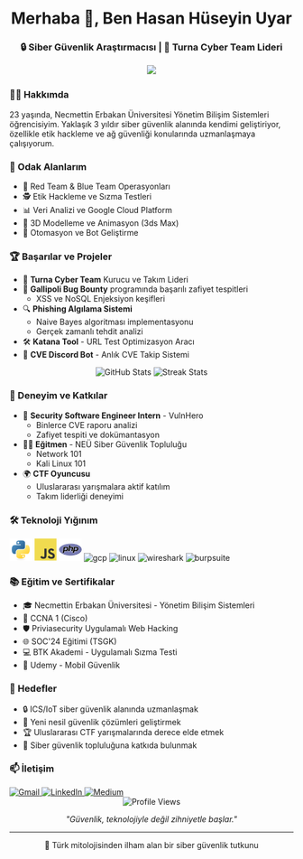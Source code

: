 <h1 align="center">Merhaba 👋, Ben Hasan Hüseyin Uyar</h1>
<h3 align="center">🔒 Siber Güvenlik Araştırmacısı | 🚀 Turna Cyber Team Lideri</h3>

<p align="center">
  <img src="https://readme-typing-svg.herokuapp.com?lines=Siber+Güvenlik+Tutkunu;Red+Team+%26+Blue+Team;CTF+Player&center=true&width=380&height=45">
</p>

### 👨‍💻 Hakkımda

23 yaşında, Necmettin Erbakan Üniversitesi Yönetim Bilişim Sistemleri öğrencisiyim. Yaklaşık 3 yıldır siber güvenlik alanında kendimi geliştiriyor, özellikle etik hackleme ve ağ güvenliği konularında uzmanlaşmaya çalışıyorum.

### 🎯 Odak Alanlarım

- 🔐 Red Team & Blue Team Operasyonları
- 🕵️ Etik Hackleme ve Sızma Testleri
- 📊 Veri Analizi ve Google Cloud Platform
- 🎨 3D Modelleme ve Animasyon (3ds Max)
- 🤖 Otomasyon ve Bot Geliştirme

### 🏆 Başarılar ve Projeler

- 👑 **Turna Cyber Team** Kurucu ve Takım Lideri
- 🎯 **Gallipoli Bug Bounty** programında başarılı zafiyet tespitleri
  - XSS ve NoSQL Enjeksiyon keşifleri
- 🔍 **Phishing Algılama Sistemi**
  - Naive Bayes algoritması implementasyonu
  - Gerçek zamanlı tehdit analizi
- 🛠️ **Katana Tool** - URL Test Optimizasyon Aracı
- 🤖 **CVE Discord Bot** - Anlık CVE Takip Sistemi

<div align="center">
  <img src="https://github-readme-stats.vercel.app/api?username=hhuseyinuyar&show_icons=true&theme=radical" alt="GitHub Stats" height="165">
  <img src="https://github-readme-streak-stats.herokuapp.com/?user=hhuseyinuyar&theme=radical" alt="Streak Stats" height="165">
</div>

### 💼 Deneyim ve Katkılar

- 🔧 **Security Software Engineer Intern** - VulnHero
  - Binlerce CVE raporu analizi
  - Zafiyet tespiti ve dokümantasyon
- 👨‍🏫 **Eğitmen** - NEÜ Siber Güvenlik Topluluğu
  - Network 101
  - Kali Linux 101
- 🌍 **CTF Oyuncusu**
  - Uluslararası yarışmalara aktif katılım
  - Takım liderliği deneyimi

### 🛠 Teknoloji Yığınım

<div align="left">
  <img src="https://raw.githubusercontent.com/devicons/devicon/master/icons/python/python-original.svg" alt="python" width="40" height="40"/>
  <img src="https://raw.githubusercontent.com/devicons/devicon/master/icons/javascript/javascript-original.svg" alt="javascript" width="40" height="40"/>
  <img src="https://raw.githubusercontent.com/devicons/devicon/master/icons/php/php-original.svg" alt="php" width="40" height="40"/>
  <img src="https://www.vectorlogo.zone/logos/google_cloud/google_cloud-icon.svg" alt="gcp" width="40" height="40"/>
  <img src="https://www.vectorlogo.zone/logos/linux/linux-icon.svg" alt="linux" width="40" height="40"/>
  <img src="https://www.vectorlogo.zone/logos/wireshark/wireshark-icon.svg" alt="wireshark" width="40" height="40"/>
  <img src="https://www.kali.org/tools/burpsuite/images/burpsuite-logo.svg" alt="burpsuite" width="40" height="40"/>
</div>

### 📚 Eğitim ve Sertifikalar

- 🎓 Necmettin Erbakan Üniversitesi - Yönetim Bilişim Sistemleri
- 🔐 CCNA 1 (Cisco)
- 🛡️ Priviasecurity Uygulamalı Web Hacking
- 🌐 SOC'24 Eğitimi (TSGK)
- 💻 BTK Akademi - Uygulamalı Sızma Testi
- 📱 Udemy - Mobil Güvenlik

### 🎯 Hedefler

- 🔒 ICS/IoT siber güvenlik alanında uzmanlaşmak
- 🚀 Yeni nesil güvenlik çözümleri geliştirmek
- 🏆 Uluslararası CTF yarışmalarında derece elde etmek
- 👥 Siber güvenlik topluluğuna katkıda bulunmak

### 📫 İletişim

<div align="left">
  <a href="mailto:hhuseyinuyar17@gmail.com">
    <img src="https://img.shields.io/badge/Gmail-D14836?style=for-the-badge&logo=gmail&logoColor=white" alt="Gmail"/>
  </a>
  <a href="https://www.linkedin.com/in/hasanh%C3%BCseyinuyar/">
    <img src="https://img.shields.io/badge/LinkedIn-0077B5?style=for-the-badge&logo=linkedin&logoColor=white" alt="LinkedIn"/>
  </a>
  <a href="https://medium.com/@hhuseyinuyar17">
    <img src="https://img.shields.io/badge/Medium-12100E?style=for-the-badge&logo=medium&logoColor=white" alt="Medium"/>
  </a>
</div>

<div align="center">
  <img src="https://komarev.com/ghpvc/?username=hhuseyinuyar&label=Profile%20views&color=0e75b6&style=flat" alt="Profile Views" />
</div>

<p align="center">
  <i>"Güvenlik, teknolojiyle değil zihniyetle başlar."</i>
</p>

---
<p align="center">
  🐺 Türk mitolojisinden ilham alan bir siber güvenlik tutkunu
</p>
